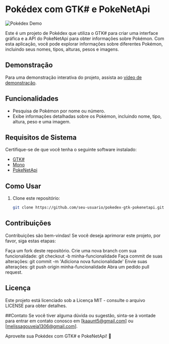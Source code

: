 # Pokédex com GTK# e PokeNetApi

![Pokédex Demo](demo.gif)

Este é um projeto de Pokédex que utiliza o GTK# para criar uma interface gráfica e a API do PokeNetApi para obter informações sobre Pokémon. Com esta aplicação, você pode explorar informações sobre diferentes Pokémon, incluindo seus nomes, tipos, alturas, pesos e imagens.

## Demonstração

Para uma demonstração interativa do projeto, assista ao [vídeo de demonstração](demo.gif).

## Funcionalidades

- Pesquisa de Pokémon por nome ou número.
- Exibe informações detalhadas sobre os Pokémon, incluindo nome, tipo, altura, peso e uma imagem.

## Requisitos de Sistema

Certifique-se de que você tenha o seguinte software instalado:

- [GTK#](https://mono.github.io/gtk-sharp/)
- [Mono](https://www.mono-project.com/download/stable/)
- [PokeNetApi](https://github.com/PokeAPI/pokeapi)

## Como Usar

1. Clone este repositório:

   ```bash
   git clone https://github.com/seu-usuario/pokedex-gtk-pokenetapi.git](https://github.com/Kaaunty/PokeTrainerAPI.git

## Contribuições
Contribuições são bem-vindas! Se você deseja aprimorar este projeto, por favor, siga estas etapas:

Faça um fork deste repositório.
Crie uma nova branch com sua funcionalidade: git checkout -b minha-funcionalidade
Faça commit de suas alterações: git commit -m 'Adiciona nova funcionalidade'
Envie suas alterações: git push origin minha-funcionalidade
Abra um pedido pull request.


## Licença

Este projeto está licenciado sob a Licença MIT - consulte o arquivo LICENSE para obter detalhes.

##Contato
Se você tiver alguma dúvida ou sugestão, sinta-se à vontade para entrar em contato conosco em [kaaunt5@gmail.com] ou [melissagouveia1306@gmail.com].

Aproveite sua Pokédex com GTK# e PokeNetApi! 🌟
